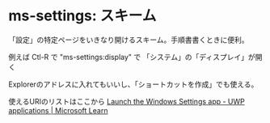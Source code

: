 # ms-settings: スキーム

「設定」の特定ページをいきなり開けるスキーム。手順書書くときに便利。

例えば Ctl-R で "ms-settings:display"  で 「システム」の「ディスプレイ」が開く

Explorerのアドレスに入れてもいいし、「ショートカットを作成」でも使える。

使えるURIのリストはここから
[Launch the Windows Settings app - UWP applications | Microsoft Learn](https://learn.microsoft.com/en-us/windows/uwp/launch-resume/launch-settings-app#ms-settings-uri-scheme-reference)
